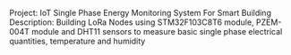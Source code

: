 Project: IoT Single Phase Energy Monitoring System For Smart Building
Description:
Building LoRa Nodes using STM32F103C8T6 module, PZEM-004T module and DHT11 sensors to measure basic single
phase electrical quantities, temperature and humidity
